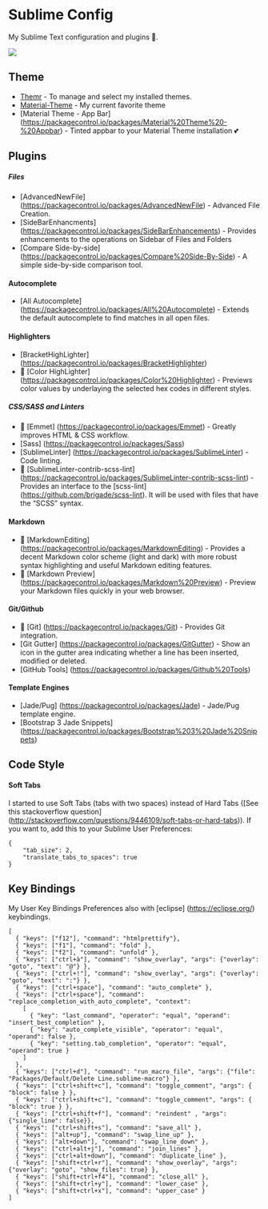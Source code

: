 # Sublime Config
My Sublime Text configuration and plugins :green_heart:.

![][https://github.com/jordanamorais/sublime-config/blob/master/img/sublime-config.JPG]

## Theme ##

* [Themr](https://packagecontrol.io/packages/Themr) - To manage and select my installed themes.
* [Material-Theme](https://packagecontrol.io/packages/Material%20Theme) - My current favorite theme
* [Material Theme - App Bar] (https://packagecontrol.io/packages/Material%20Theme%20-%20Appbar) - Tinted appbar to your Material Theme installation :two_hearts:

## Plugins ##

##### Files #####
* [AdvancedNewFile] (https://packagecontrol.io/packages/AdvancedNewFile) - Advanced File Creation.
* [SideBarEnhancments] (https://packagecontrol.io/packages/SideBarEnhancements) - Provides enhancements to the operations on Sidebar of Files and Folders
* [Compare Side-by-side] (https://packagecontrol.io/packages/Compare%20Side-By-Side) - A simple side-by-side comparison tool.

#### Autocomplete ####
* [All Autocomplete] (https://packagecontrol.io/packages/All%20Autocomplete) - Extends the default autocomplete to find matches in all open files.

#### Highlighters ####
* [BracketHighLighter] (https://packagecontrol.io/packages/BracketHighlighter)
* :stars: [Color HighLighter] (https://packagecontrol.io/packages/Color%20Highlighter) - Previews color values by underlaying the selected hex codes in different styles.

##### CSS/SASS and Linters #####
* :stars: [Emmet] (https://packagecontrol.io/packages/Emmet) - Greatly improves HTML & CSS workflow.
* [Sass] (https://packagecontrol.io/packages/Sass)
* [SublimeLinter] (https://packagecontrol.io/packages/SublimeLinter) - Code linting.
* :stars: [SublimeLinter-contrib-scss-lint] (https://packagecontrol.io/packages/SublimeLinter-contrib-scss-lint) - Provides an interface to the [scss-lint] (https://github.com/brigade/scss-lint). It will be used with files that have the “SCSS” syntax.

#### Markdown ####
* :stars: [MarkdownEditing] (https://packagecontrol.io/packages/MarkdownEditing) - Provides a decent Markdown color scheme (light and dark) with more robust syntax highlighting and useful Markdown editing features.
* :stars: [Markdown Preview] (https://packagecontrol.io/packages/Markdown%20Preview) - Preview your Markdown files quickly in your web browser.

#### Git/Github ####
* :stars: [Git] (https://packagecontrol.io/packages/Git) - Provides Git integration.
* [Git Gutter] (https://packagecontrol.io/packages/GitGutter) - Show an icon in the gutter area indicating whether a line has been inserted, modified or deleted.
* [GitHub Tools] (https://packagecontrol.io/packages/Github%20Tools)

#### Template Engines ####
* [Jade/Pug] (https://packagecontrol.io/packages/Jade) - Jade/Pug template engine.
* [Bootstrap 3 Jade Snippets] (https://packagecontrol.io/packages/Bootstrap%203%20Jade%20Snippets)

## Code Style ##

#### Soft Tabs ####
I started to use Soft Tabs (tabs with two spaces) instead of Hard Tabs ([See this stackoverflow question] (http://stackoverflow.com/questions/9446109/soft-tabs-or-hard-tabs)). If you want to, add this to your Sublime User Preferences:

``` 
{
    "tab_size": 2,
    "translate_tabs_to_spaces": true
}
```

## Key Bindings ##

My User Key Bindings Preferences also with [eclipse] (https://eclipse.org/) keybindings.

```
[
  { "keys": ["f12"], "command": "htmlprettify"},
  { "keys": ["f1"], "command": "fold" },
  { "keys": ["f2"], "command": "unfold" },
  { "keys": ["ctrl+à"], "command": "show_overlay", "args": {"overlay": "goto", "text": "@"} },
  { "keys": ["ctrl+!"], "command": "show_overlay", "args": {"overlay": "goto", "text": ":"} },
  { "keys": ["ctrl+space"], "command": "auto_complete" },
  { "keys": ["ctrl+space"], "command": "replace_completion_with_auto_complete", "context":
    [
      { "key": "last_command", "operator": "equal", "operand": "insert_best_completion" },
      { "key": "auto_complete_visible", "operator": "equal", "operand": false },
      { "key": "setting.tab_completion", "operator": "equal", "operand": true }
    ]
  },
  { "keys": ["ctrl+d"], "command": "run_macro_file", "args": {"file": "Packages/Default/Delete Line.sublime-macro"} },
  { "keys": ["ctrl+shift+c"], "command": "toggle_comment", "args": { "block": false } },
  { "keys": ["ctrl+shift+c"], "command": "toggle_comment", "args": { "block": true } },
  { "keys": ["ctrl+shift+f"], "command": "reindent" , "args": {"single_line": false}},
  { "keys": ["ctrl+shift+s"], "command": "save_all" },
  { "keys": ["alt+up"], "command": "swap_line_up" },
  { "keys": ["alt+down"], "command": "swap_line_down" },
  { "keys": ["ctrl+alt+j"], "command": "join_lines" },
  { "keys": ["ctrl+alt+down"], "command": "duplicate_line" },
  { "keys": ["shift+ctrl+r"], "command": "show_overlay", "args": {"overlay": "goto", "show_files": true} },
  { "keys": ["shift+ctrl+f4"], "command": "close_all" },
  { "keys": ["shift+ctrl+y"], "command": "lower_case" },
  { "keys": ["shift+ctrl+x"], "command": "upper_case" }
] 
```

[https://github.com/jordanamorais/sublime-config/blob/master/img/sublime-config.JPG]: https://github.com/jordanamorais/sublime-config/blob/master/img/sublime-config.JPG
